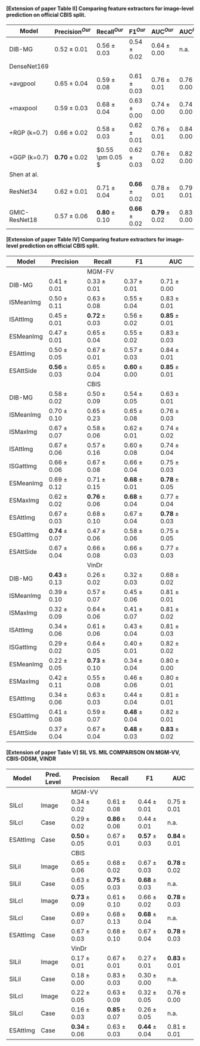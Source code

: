 #### [Extension of paper Table II] Comparing feature extractors for image-level prediction on official CBIS split. 
| Model         | $\text{Precision}^{Our}$ | $\text{Recall}^{Our}$    | $\text{F1}^{Our}$        | $\text{AUC}^{Our}$       | $\text{AUC}^{Paper}$     |
| ----------    | -------------------      | -------                  | ---------                | ---------                | -----------              |
| DIB-MG        | $0.52 \pm 0.01$          | $0.56 \pm 0.03$          | $0.54 \pm 0.02$          | $0.64 \pm 0.00$          | n.a.                     |
| DenseNet169   |                          |                          |                          |                          |                          |
| +avgpool      | $0.65 \pm 0.04$          | $0.59 \pm 0.08$          | $0.61 \pm 0.03$          | $0.76 \pm 0.01$          | $0.76 \pm 0.00$          |
| +maxpool      | $0.59 \pm 0.03$          | $0.68 \pm 0.04$          | $0.63 \pm 0.00$          | $0.74 \pm 0.00$          | $0.74 \pm 0.00$          |
| +RGP (k=0.7)  | $0.66 \pm 0.02$          | $0.58 \pm 0.03$          | $0.62 \pm 0.01$          | $0.76 \pm 0.01$          | $0.84 \pm 0.00$          |
| +GGP (k=0.7)  | $\textbf{0.70} \pm 0.02$ | $0.55 \pm 0.05 $         | $0.62 \pm 0.03$          | $0.76 \pm 0.02$          | $0.82 \pm 0.00$          |
| Shen at al.   |                          |                          |                          |                          |                          |
| ResNet34      | $0.62 \pm 0.01$          | $0.71 \pm 0.04$          | $\textbf{0.66} \pm 0.02$ | $0.78 \pm 0.01$          | $0.79 \pm 0.01$          |
| GMIC-ResNet18 | $0.57 \pm 0.06$          | $\textbf{0.80} \pm 0.10$ | $\textbf{0.66} \pm 0.02$ | $\textbf{0.79} \pm 0.02$ | $0.83 \pm 0.00$          |


#### [Extension of paper Table IV] Comparing feature extractors for image-level prediction on official CBIS split. 
| Model     | Precision                | Recall                   | F1                       | AUC                      |
| --------- | -------------------      | -------                  | ---------                | ---------                | 
|           |                          | MGM-FV                   |                          |                          |   
| DIB-MG    | $0.41 \pm 0.01$          | $0.33 \pm 0.01$          | $0.37 \pm 0.01$          | $0.71 \pm 0.00$          |
| ISMeanImg | $0.50 \pm 0.11$          | $0.63 \pm 0.08$          | $0.55 \pm 0.04$          | $0.83 \pm 0.01$          |
| ISAttImg  | $0.45 \pm 0.01$          | $\textbf{0.72} \pm 0.03$ | $0.56 \pm 0.02$          | $\textbf{0.85} \pm 0.01$ |
| ESMeanImg | $0.47 \pm 0.01$          | $0.65 \pm 0.04$          | $0.55 \pm 0.02$          | $0.83 \pm 0.03$          |
| ESAttImg  | $0.50 \pm 0.05$          | $0.67 \pm 0.01$          | $0.57 \pm 0.03$          | $0.84 \pm 0.01$          |
| ESAttSide | $\textbf{0.56} \pm 0.03$ | $0.65 \pm 0.04$          | $\textbf{0.60} \pm 0.00$ | $\textbf{0.85} \pm 0.01$ |
|           |                          | CBIS                     |                          |                          |   
| DIB-MG    | $0.58 \pm 0.02$          | $0.50 \pm 0.09$          | $0.54 \pm 0.05$          | $0.63 \pm 0.01$          |
| ISMeanImg | $0.70 \pm 0.10$          | $0.65 \pm 0.23$          | $0.65 \pm 0.08$          | $0.76 \pm 0.03$          |
| ISMaxImg  | $0.67 \pm 0.07$          | $0.58 \pm 0.06$          | $0.62 \pm 0.01$          | $0.74 \pm 0.02$          |
| ISAttImg  | $0.67 \pm 0.06$          | $0.57 \pm 0.16$          | $0.60 \pm 0.08$          | $0.74 \pm 0.04$          |
| ISGattImg | $0.66 \pm 0.06$          | $0.67 \pm 0.08$          | $0.66 \pm 0.04$          | $0.75 \pm 0.03$          |
| ESMeanImg | $0.69 \pm 0.12$          | $0.71 \pm 0.15$          | $\textbf{0.68} \pm 0.01$ | $\textbf{0.78} \pm 0.05$ |
| ESMaxImg  | $0.62 \pm 0.02$          | $\textbf{0.76} \pm 0.06$ | $\textbf{0.68} \pm 0.04$ | $0.77 \pm 0.04$          |
| ESAttImg  | $0.67 \pm 0.03$          | $0.68 \pm 0.10$          | $0.67 \pm 0.04$          | $\textbf{0.78} \pm 0.03$ |
| ESGattImg | $\textbf{0.74} \pm 0.07$ | $0.47 \pm 0.06$          | $0.58 \pm 0.06$          | $0.75 \pm 0.05$          |
| ESAttSide | $0.67 \pm 0.04$          | $0.66 \pm 0.08$          | $0.66 \pm 0.03$          | $0.77 \pm 0.03$          |
|           |                          | VinDr                    |                          |                          |   
| DIB-MG    | $\textbf{0.43} \pm 0.13$ | $0.26 \pm 0.02$          | $0.32 \pm 0.03$          | $0.68 \pm 0.02$          | 
| ISMeanImg | $0.39 \pm 0.10$          | $0.57 \pm 0.07$          | $0.45 \pm 0.06$          | $0.81 \pm 0.01$          |
| ISMaxImg  | $0.32 \pm 0.09$          | $0.64 \pm 0.06$          | $0.41 \pm 0.07$          | $0.81 \pm 0.02$          |
| ISAttImg  | $0.34 \pm 0.06$          | $0.61 \pm 0.06$          | $0.43 \pm 0.04$          | $0.81 \pm 0.03$          |
| ISGattImg | $0.29 \pm 0.02$          | $0.64 \pm 0.05$          | $0.40 \pm 0.01$          | $0.82 \pm 0.02$          |
| ESMeanImg | $0.22 \pm 0.05$          | $\textbf{0.73} \pm 0.10$ | $0.34 \pm 0.04$          | $0.80 \pm 0.00$          |
| ESMaxImg  | $0.42 \pm 0.11$          | $0.55 \pm 0.08$          | $0.46 \pm 0.06$          | $0.80 \pm 0.01$          |
| ESAttImg  | $0.34 \pm 0.06$          | $0.63 \pm 0.03$          | $0.44 \pm 0.04$          | $0.81 \pm 0.01$          |
| ESGattImg | $0.41 \pm 0.08$          | $0.59 \pm 0.07$          | $\textbf{0.48} \pm 0.04$ | $0.82 \pm 0.01$          |
| ESAttSide | $0.37 \pm 0.04$          | $0.67 \pm 0.04$          | $\textbf{0.48} \pm 0.03$ | $\textbf{0.83} \pm 0.02$ |

#### [Extension of paper Table V] SIL VS. MIL COMPARISON ON MGM-VV, CBIS-DDSM, VINDR
|  Model   | Pred. Level | Precision                | Recall                   | F1                       | AUC                      |
| ---------| ------------| -------                  | ---------                | ---------                | -------------------------|
|          |             | MGM-VV                   |                          |                          |                          |
| SILcl    | Image       | $0.34 \pm 0.02$          | $0.61 \pm 0.08$          | $0.44 \pm 0.01$          | $0.75 \pm 0.01$          |
| SILcl    | Case        | $0.29 \pm 0.02$          | $\textbf{0.86} \pm 0.06$ | $0.44 \pm 0.01$          | n.a.                     |
| ESAttImg | Case        | $\textbf{0.50} \pm 0.05$ | $0.67 \pm 0.01$          | $\textbf{0.57} \pm 0.03$ | $\textbf{0.84} \pm 0.01$ |
|          |             | CBIS                     |                          |                          |                          |
| SILil    | Image       | $0.65 \pm 0.06$          | $0.68 \pm 0.02$          | $0.67 \pm 0.03$          | $\textbf{0.78} \pm 0.02$ |
| SILil    | Case        | $0.63 \pm 0.05$          | $\textbf{0.75} \pm 0.03$ | $\textbf{0.68} \pm 0.03$ | n.a.                     |
| SILcl    | Image       | $\textbf{0.73} \pm 0.09$ | $0.61 \pm 0.10$          | $0.66 \pm 0.02$          | $\textbf{0.78} \pm 0.03$ |
| SILcl    | Case        | $0.69 \pm 0.07$          | $0.68 \pm 0.13$          | $\textbf{0.68} \pm 0.04$ | n.a.                     |
| ESAttImg | Case        | $0.67 \pm 0.03$          | $0.68 \pm 0.10$          | $0.67 \pm 0.04$          | $\textbf{0.78} \pm 0.03$ |
|          |             | VinDr                    |                          |                          |                          | 
| SILil    | Image       | $0.17 \pm 0.01$          | $0.67 \pm 0.01$          | $0.27 \pm 0.01$          | $\textbf{0.83} \pm 0.01$ |
| SILil    | Case        | $0.18 \pm 0.00$          | $0.83 \pm 0.03$          | $0.30 \pm 0.00$          | n.a.                     |
| SILcl    | Image       | $0.22 \pm 0.05$          | $0.63 \pm 0.09$          | $0.32 \pm 0.05$          | $0.76 \pm 0.00$          |
| SILcl    | Case        | $0.16 \pm 0.03$          | $\textbf{0.85} \pm 0.07$ | $0.26 \pm 0.05$          | n.a.                     |
| ESAttImg | Case        | $\textbf{0.34} \pm 0.06$ | $0.63 \pm 0.03$          | $\textbf{0.44} \pm 0.04$ | $0.81 \pm 0.01$          |

